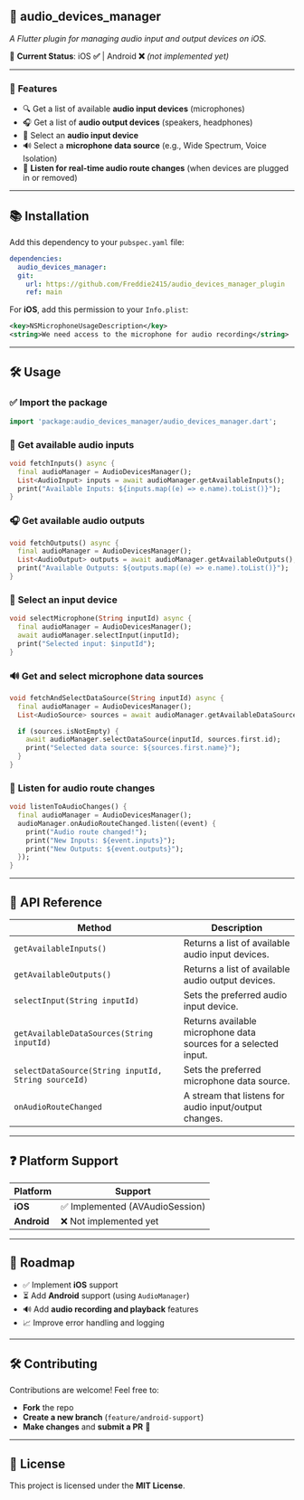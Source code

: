 ## 📢 **audio_devices_manager**
*A Flutter plugin for managing audio input and output devices on iOS.*

🚀 **Current Status**: iOS **✅** | Android **❌** *(not implemented yet)*

---

### 📌 **Features**
- 🔍 Get a list of available **audio input devices** (microphones)
- 🎧 Get a list of **audio output devices** (speakers, headphones)
- 🎤 Select an **audio input device**
- 🔊 Select a **microphone data source** (e.g., Wide Spectrum, Voice Isolation)
- 📱 **Listen for real-time audio route changes** (when devices are plugged in or removed)

---

## 📚 **Installation**
Add this dependency to your `pubspec.yaml` file:

```yaml
dependencies:
  audio_devices_manager:
  git:
    url: https://github.com/Freddie2415/audio_devices_manager_plugin
    ref: main
```

For **iOS**, add this permission to your `Info.plist`:

```xml
<key>NSMicrophoneUsageDescription</key>
<string>We need access to the microphone for audio recording</string>
```

---

## 🛠 **Usage**
### ✅ **Import the package**
```dart
import 'package:audio_devices_manager/audio_devices_manager.dart';
```

### 🎤 **Get available audio inputs**
```dart
void fetchInputs() async {
  final audioManager = AudioDevicesManager();
  List<AudioInput> inputs = await audioManager.getAvailableInputs();
  print("Available Inputs: ${inputs.map((e) => e.name).toList()}");
}
```

### 🎧 **Get available audio outputs**
```dart
void fetchOutputs() async {
  final audioManager = AudioDevicesManager();
  List<AudioOutput> outputs = await audioManager.getAvailableOutputs();
  print("Available Outputs: ${outputs.map((e) => e.name).toList()}");
}
```

### 🎤 **Select an input device**
```dart
void selectMicrophone(String inputId) async {
  final audioManager = AudioDevicesManager();
  await audioManager.selectInput(inputId);
  print("Selected input: $inputId");
}
```

### 🔊 **Get and select microphone data sources**
```dart
void fetchAndSelectDataSource(String inputId) async {
  final audioManager = AudioDevicesManager();
  List<AudioSource> sources = await audioManager.getAvailableDataSources(inputId);

  if (sources.isNotEmpty) {
    await audioManager.selectDataSource(inputId, sources.first.id);
    print("Selected data source: ${sources.first.name}");
  }
}
```

### 📱 **Listen for audio route changes**
```dart
void listenToAudioChanges() {
  final audioManager = AudioDevicesManager();
  audioManager.onAudioRouteChanged.listen((event) {
    print("Audio route changed!");
    print("New Inputs: ${event.inputs}");
    print("New Outputs: ${event.outputs}");
  });
}
```

---

## 🔧 **API Reference**
| Method | Description |
|--------|-------------|
| `getAvailableInputs()` | Returns a list of available audio input devices. |
| `getAvailableOutputs()` | Returns a list of available audio output devices. |
| `selectInput(String inputId)` | Sets the preferred audio input device. |
| `getAvailableDataSources(String inputId)` | Returns available microphone data sources for a selected input. |
| `selectDataSource(String inputId, String sourceId)` | Sets the preferred microphone data source. |
| `onAudioRouteChanged` | A stream that listens for audio input/output changes. |

---

## ❓ **Platform Support**
| Platform | Support |
|----------|---------|
| **iOS** | ✅ Implemented (AVAudioSession) |
| **Android** | ❌ Not implemented yet |

---

## 📜 **Roadmap**
- ✅ Implement **iOS** support
- ⏳ Add **Android** support (using `AudioManager`)
- 🔊 Add **audio recording and playback** features
- 📈 Improve error handling and logging

---

## 🛠 **Contributing**
Contributions are welcome! Feel free to:
- **Fork** the repo
- **Create a new branch** (`feature/android-support`)
- **Make changes** and **submit a PR** 🚀

---

## 📝 **License**
This project is licensed under the **MIT License**.

